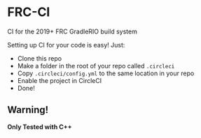 # FRC-CI
CI for the 2019+ FRC GradleRIO build system

Setting up CI for your code is easy! Just:
 - Clone this repo
 - Make a folder in the root of your repo called `.circleci`
 - Copy `.circleci/config.yml` to the same location in your repo
 - Enable the project in CircleCI
 - Done!

## Warning!
**Only Tested with C++**
